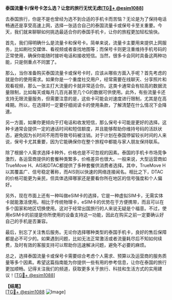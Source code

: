 **泰国流量卡/保号卡怎么选？让您的旅行无忧无虑[[TG💪+ @esim1088](https://t.me/s/esim1088)]**

去泰国旅行，你是不是也曾经为选不到合适的手机卡而苦恼？无论是为了保持电话畅通还是享受高速上网，选择一张适合自己的泰国流量卡或保号卡至关重要。今天，我们就来聊聊如何挑选最适合你的泰国手机卡，让你的旅程更加轻松愉快。

首先，我们得明确什么是流量卡和保号卡。简单来说，流量卡主要用来提供上网服务，比如刷社交媒体、看视频或者查找地图等；而保号卡则更注重维持手机号码的正常使用，确保你能随时接听电话和接收短信。当然，很多卡会同时具备这两种功能，只是侧重点不同罢了。

那么，当你准备购买泰国流量卡或保号卡时，应该从哪些方面入手呢？首先考虑的就是你的使用需求。如果你是一个重度社交用户，经常需要在线聊天、分享照片和观看视频，那么一张主打大流量的卡就非常适合你。这类卡通常会有较高的数据流量限制，比如每天或每月几百兆甚至几个G的数据可供使用。此外，有些流量卡还支持无限流量服务，但需要注意的是，这些卡可能会对速度进行限制，尤其是在高峰期。所以，在选择时一定要仔细阅读卡的使用条款，了解清楚在什么情况下会降速。

另一方面，如果你更倾向于打电话和收发短信，那么保号卡可能是更好的选择。这种卡通常会提供一定的通话时间和短信额度，并且能够帮助你维持号码的活跃状态，避免因为长时间不用而导致号码被注销。对于计划在泰国停留较长时间的人来说，保号卡尤其重要，因为它能确保你在整个旅程中都能与家人朋友保持联系。

除了根据个人需求选择卡种外，价格也是不可忽视的因素。泰国的手机卡市场竞争激烈，各运营商提供的套餐种类繁多，价格差异也很大。一般来说，大型运营商如TrueMove H、AIS和DTAC都提供了多种套餐供消费者选择。其中，TrueMove H以其覆盖广、信号稳定著称，而AIS则以快速的网络连接闻名。相比之下，DTAC的价格可能更为亲民，但具体选择哪家还是要看你所在地区的信号强度和个人偏好。

另外，现在市面上还有一种叫做eSIM卡的选择，它是一种虚拟SIM卡，无需实体卡就能激活使用。相比于传统物理卡，eSIM卡的优势在于方便携带，而且可以在多个国家和地区切换使用。这对于经常出国旅行的人来说无疑是个福音。不过，使用eSIM卡的前提是你所使用的设备支持这一功能，因此在购买之前一定要确认好自己的手机是否兼容。

最后，别忘了关注售后服务。无论你选择哪种类型的泰国手机卡，良好的售后保障都是必不可少的。如果遇到问题，比如无法正常激活或者流量耗尽后不知如何续费，及时有效的客服支持可以帮助你迅速解决问题，避免不必要的麻烦。

总之，选择泰国流量卡或保号卡需要综合考虑个人需求、预算以及运营商的服务质量等多个因素。希望这篇指南能为你提供一些有用的参考信息，让你在泰国的旅行更加顺畅。记得关注我们的频道，获取更多关于旅行、科技和生活方式的实用建议！[[TG💪+ @esim1088](https://t.me/s/esim1088)]

**【结尾】**  
[[TG💪+ @esim1088](https://t.me/s/esim1088) ![Image](https://i.postimg.cc/4NQfJmqS/Snipaste-2025-05-13-00-14-12.png)]